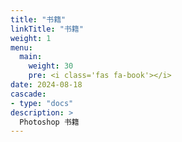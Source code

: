 ```yaml
---
title: "书籍"
linkTitle: "书籍"
weight: 1
menu:
  main:
    weight: 30
    pre: <i class='fas fa-book'></i>
date: 2024-08-18
cascade:
- type: "docs"
description: >
  Photoshop 书籍
---
```




